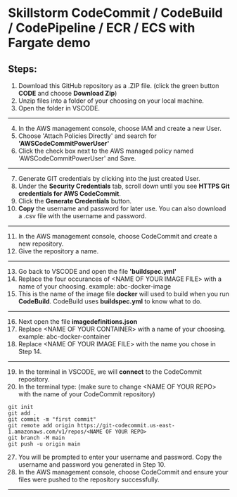 # Skillstorm CodeCommit / CodeBuild / CodePipeline / ECR / ECS with Fargate demo

## Steps:

1) Download this GitHub repository as a .ZIP file. (click the green button **CODE** and choose **Download Zip**)
2) Unzip files into a folder of your choosing on your local machine.
3) Open the folder in VSCODE.
-----------------------------------------------------------------------------------------------------------------------------------------
4) In the AWS management console, choose IAM and create a new User.
5) Choose 'Attach Policies Directly' and search for **'AWSCodeCommitPowerUser'**
6) Click the check box next to the AWS managed policy named 'AWSCodeCommitPowerUser' and Save.
-----------------------------------------------------------------------------------------------------------------------------------------
7) Generate GIT credentials by clicking into the just created User.
8) Under the **Security Credentials** tab, scroll down until you see **HTTPS Git credentials for AWS CodeCommit**.
9) Click the **Generate Credentials** button.
10) **Copy** the username and password for later use. You can also download a .csv file with the username and password.
-----------------------------------------------------------------------------------------------------------------------------------------
11) In the AWS management console, choose CodeCommit and create a new repository.
12) Give the repository a name.
-----------------------------------------------------------------------------------------------------------------------------------------
13) Go back to VSCODE and open the file **'buildspec.yml'**
14) Replace the four occurances of \<NAME OF YOUR IMAGE FILE\> with a name of your choosing. example: abc-docker-image
15) This is the name of the image file **docker** will used to build when you run **CodeBuild**. CodeBuild uses **buildspec.yml** to know what to do.
-----------------------------------------------------------------------------------------------------------------------------------------
16) Next open the file **imagedefinitions.json**
17) Replace \<NAME OF YOUR CONTAINER\> with a name of your choosing. example: abc-docker-container
18) Replace \<NAME OF YOUR IMAGE FILE\> with the name you chose in Step 14.
-----------------------------------------------------------------------------------------------------------------------------------------
19) In the terminal in VSCODE, we will **connect** to the CodeCommit repository.
20) In the terminal type: (make sure to change \<NAME OF YOUR REPO\> with the name of your CodeCommit repository)
```
git init
git add .
git commit -m "first commit"
git remote add origin https://git-codecommit.us-east-1.amazonaws.com/v1/repos/<NAME OF YOUR REPO>
git branch -M main
git push -u origin main
```
27) You will be prompted to enter your username and password.  Copy the username and password you generated in Step 10.
28) In the AWS management console, choose CodeCommit and ensure your files were pushed to the repository successfully.
-----------------------------------------------------------------------------------------------------------------------------------------

